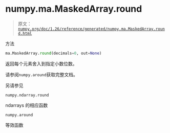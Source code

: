 # numpy.ma.MaskedArray.round

> 原文：[`numpy.org/doc/1.26/reference/generated/numpy.ma.MaskedArray.round.html`](https://numpy.org/doc/1.26/reference/generated/numpy.ma.MaskedArray.round.html)

方法

```py
ma.MaskedArray.round(decimals=0, out=None)
```

返回每个元素舍入到指定小数位数。

请参阅`numpy.around`获取完整文档。

另请参见

`numpy.ndarray.round`

ndarrays 的相应函数

`numpy.around`

等效函数
